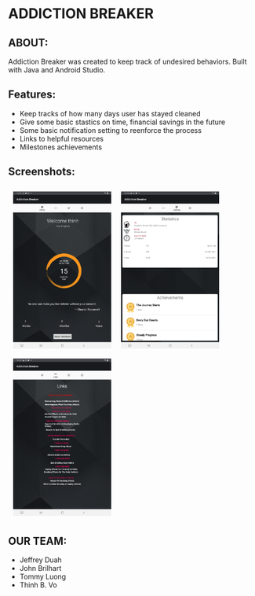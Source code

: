 # ADDICTION BREAKER

## ABOUT:
Addiction Breaker was created to keep track of undesired behaviors. 
Built with Java and Android Studio.
## Features:
- Keep tracks of how many days user has stayed cleaned
- Give some basic stastics on time, financial savings in the future
- Some basic notification setting to reenforce the process
- Links to helpful resources
- Milestones achievements 
## Screenshots:
[<img src="/imgs/home.jpg" align="left"
width="200"
    hspace="10" vspace="10">](/imgs/home.jpg)
[<img src="/imgs/statistics.jpg" align="center"
width="200"
    hspace="10" vspace="10">](/imgs/statistics.jpg)
[<img src="/imgs/links.jpg" align="center"
width="200"
    hspace="10" vspace="10">](/imgs/links.jpg)

## OUR TEAM:
- Jeffrey Duah
- John Brilhart
- Tommy Luong
- Thinh B. Vo
